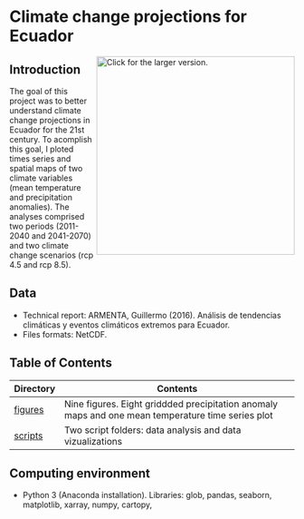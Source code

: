# Climate change projections for Ecuador

<a href="https://drive.google.com/uc?export=view&id=1gu-YU5yUHHQOmuCr2h9YGyZ1G3m-kCXP">
  <img src="https://drive.google.com/uc?export=view&id=1gu-YU5yUHHQOmuCr2h9YGyZ1G3m-kCXP" style="width: 350px; max-width: 100%; 
  height: auto" align="right" title="Click for the larger version." /></a>

## Introduction

The goal of this project was to better understand climate change projections in Ecuador for the 21st century. 
To acomplish this goal, I ploted times series and spatial maps of two climate variables (mean temperature and precipitation anomalies). 
The analyses comprised two periods (2011-2040 and 2041-2070) and two climate change scenarios (rcp 4.5 and rcp 8.5).

## Data

* Technical report: ARMENTA, Guillermo (2016). Análisis de tendencias climáticas y eventos climáticos extremos para Ecuador.
* Files formats: NetCDF.

## Table of Contents

Directory | Contents 
------------ | ------------- 
[figures](https://github.com/DanielPazminoV/geospatial_analysis/tree/main/climate_projections_ecuador/figures) | Nine figures. Eight griddded precipitation anomaly maps and one mean temperature time series plot              
[scripts](https://github.com/DanielPazminoV/geospatial_analysis/tree/main/climate_projections_ecuador/scripts) | Two script folders: data analysis and data vizualizations

## Computing environment

* Python 3 (Anaconda installation). Libraries: glob, pandas, seaborn, matplotlib, xarray, numpy, cartopy,
